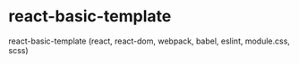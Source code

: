 # react-basic-template
react-basic-template (react, react-dom, webpack, babel, eslint, module.css, scss)
